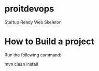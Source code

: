 # proitdevops
Startup Ready Web Skeleton

# How to Build a project
Run the following command:

mvn clean install


